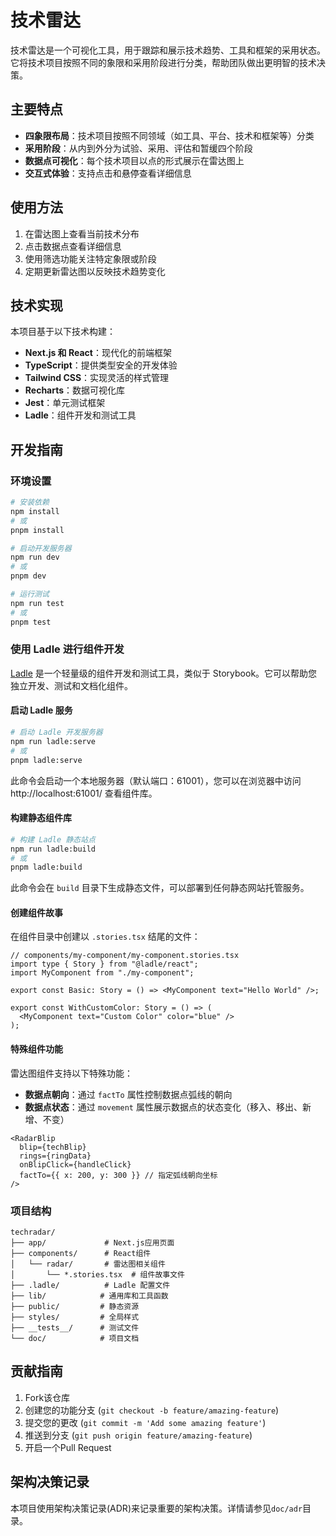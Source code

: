 # 技术雷达

技术雷达是一个可视化工具，用于跟踪和展示技术趋势、工具和框架的采用状态。它将技术项目按照不同的象限和采用阶段进行分类，帮助团队做出更明智的技术决策。

## 主要特点

- **四象限布局**：技术项目按照不同领域（如工具、平台、技术和框架等）分类
- **采用阶段**：从内到外分为试验、采用、评估和暂缓四个阶段
- **数据点可视化**：每个技术项目以点的形式展示在雷达图上
- **交互式体验**：支持点击和悬停查看详细信息

## 使用方法

1. 在雷达图上查看当前技术分布
2. 点击数据点查看详细信息
3. 使用筛选功能关注特定象限或阶段
4. 定期更新雷达图以反映技术趋势变化

## 技术实现

本项目基于以下技术构建：
- **Next.js 和 React**：现代化的前端框架
- **TypeScript**：提供类型安全的开发体验
- **Tailwind CSS**：实现灵活的样式管理
- **Recharts**：数据可视化库
- **Jest**：单元测试框架
- **Ladle**：组件开发和测试工具

## 开发指南

### 环境设置

```bash
# 安装依赖
npm install
# 或
pnpm install

# 启动开发服务器
npm run dev
# 或
pnpm dev

# 运行测试
npm run test
# 或
pnpm test
```

### 使用 Ladle 进行组件开发

[Ladle](https://ladle.dev/) 是一个轻量级的组件开发和测试工具，类似于 Storybook。它可以帮助您独立开发、测试和文档化组件。

#### 启动 Ladle 服务

```bash
# 启动 Ladle 开发服务器
npm run ladle:serve
# 或
pnpm ladle:serve
```

此命令会启动一个本地服务器（默认端口：61001），您可以在浏览器中访问 http://localhost:61001/ 查看组件库。

#### 构建静态组件库

```bash
# 构建 Ladle 静态站点
npm run ladle:build
# 或
pnpm ladle:build
```

此命令会在 `build` 目录下生成静态文件，可以部署到任何静态网站托管服务。

#### 创建组件故事

在组件目录中创建以 `.stories.tsx` 结尾的文件：

```tsx
// components/my-component/my-component.stories.tsx
import type { Story } from "@ladle/react";
import MyComponent from "./my-component";

export const Basic: Story = () => <MyComponent text="Hello World" />;

export const WithCustomColor: Story = () => (
  <MyComponent text="Custom Color" color="blue" />
);
```

#### 特殊组件功能

雷达图组件支持以下特殊功能：

- **数据点朝向**：通过 `factTo` 属性控制数据点弧线的朝向
- **数据点状态**：通过 `movement` 属性展示数据点的状态变化（移入、移出、新增、不变）

```tsx
<RadarBlip 
  blip={techBlip} 
  rings={ringData}
  onBlipClick={handleClick}
  factTo={{ x: 200, y: 300 }} // 指定弧线朝向坐标
/>
```

### 项目结构

```
techradar/
├── app/             # Next.js应用页面
├── components/      # React组件
│   └── radar/       # 雷达图相关组件
│       └── *.stories.tsx  # 组件故事文件
├── .ladle/          # Ladle 配置文件
├── lib/            # 通用库和工具函数
├── public/         # 静态资源
├── styles/         # 全局样式
├── __tests__/      # 测试文件
└── doc/            # 项目文档
```

## 贡献指南

1. Fork该仓库
2. 创建您的功能分支 (`git checkout -b feature/amazing-feature`)
3. 提交您的更改 (`git commit -m 'Add some amazing feature'`)
4. 推送到分支 (`git push origin feature/amazing-feature`)
5. 开启一个Pull Request

## 架构决策记录

本项目使用架构决策记录(ADR)来记录重要的架构决策。详情请参见`doc/adr`目录。